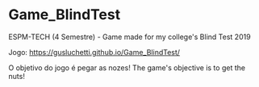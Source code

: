 # Game_BlindTest
ESPM-TECH (4 Semestre) - Game made for my college's Blind Test 2019

Jogo: https://gusluchetti.github.io/Game_BlindTest/

O objetivo do jogo é pegar as nozes!
The game's objective is to get the nuts! 

